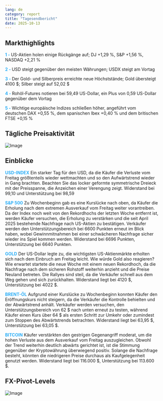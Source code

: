 ```yaml
---
lang: de
category: report
title: "Tagesendbericht"
date: 2025-10-13
---
```



<h2>Markthighlights</h2>
<strong style="color: #2caef7;">1 - </strong> US-Aktien holen einige Rückgänge auf; DJ +1,29 %, S&P +1,56 %, NASDAQ +2,21 %

<strong style="color: #2caef7;">2 - </strong> USD steigt gegenüber den meisten Währungen; USDX steigt am Vortag

<strong style="color: #2caef7;">3 - </strong> Der Gold- und Silberpreis erreichte neue Höchststände; Gold übersteigt 4100 $; Silber steigt auf 52,02 $

<strong style="color: #2caef7;">4 - </strong> Rohöl-Futures notieren bei 59,49 US-Dollar, ein Plus von 0,59 US-Dollar gegenüber dem Vortag

<strong style="color: #2caef7;">5 - </strong> Wichtige europäische Indizes schließen höher, angeführt vom deutschen DAX +0,55 %, dem spanischen Ibex +0,40 % und dem britischen FTSE +0,15 %



<h2>Tägliche Preisaktivität</h2>
<img src="https://markleighedu.github.io/img/Oct-2025/13-Oct-2025/price.jpg" alt="Image"/>

<h2>Einblicke</h2>
<strong style="color: #2caef7;">USD-INDEX</strong> Ein starker Tag für den USD, da die Käufer die Verluste vom Freitag größtenteils wieder wettmachten und so den Aufwärtstrend wieder in Gang brachten. Beachten Sie das locker geformte symmetrische Dreieck mit der Preisspanne, die Anzeichen einer Verengung zeigt. Widerstand bei 99,10 und Unterstützung bei 98,59

<strong style="color: #2caef7;">S&P 500</strong> Zu Wochenbeginn gab es eine Kurslücke nach oben, da Käufer die Erholung nach dem extremen Ausverkauf vom Freitag weiter vorantreiben. Da der Index noch weit von den Rekordhochs der letzten Woche entfernt ist, werden Käufer versuchen, die Erholung zu verstärken und die seit April 2025 bestehende Nachfrage nach US-Aktien zu bestätigen. Verkäufer werden den Unterstützungsbereich bei 6600 Punkten erneut im Blick haben, wobei Gewinnmitnahmen bei einer schwächeren Nachfrage sicher wieder ins Spiel kommen werden. Widerstand bei 6696 Punkten, Unterstützung bei 6640 Punkten.

<strong style="color: #2caef7;">GOLD</strong> Der US-Dollar legte zu, die wichtigsten US-Aktienmärkte erholten sich nach dem Einbruch am Freitag leicht. Wie würde Gold also reagieren? Wie erwartet startete die neue Woche mit einem neuen Rekordhoch, da die Nachfrage nach dem sicheren Rohstoff weiterhin anzieht und die Preise Neuland betreten. Die Rallyes sind steil, da die Verkäufer schnell aus dem Weg gehen und sich zurückhalten. Widerstand liegt bei 4120 $, Unterstützung bei 4022 $.

<strong style="color: #2caef7;">BRENT-ÖL</strong> Aufgrund einer Kurslücke zu Wochenbeginn konnten Käufer den Eröffnungskurs nicht steigern, da die Verkäufer die Kontrolle behielten und der Abwärtstrend anhält. Verkäufer werden versuchen, den Unterstützungsbereich von 62 $ nach unten erneut zu testen, während Käufer einen Kurs über 64 $ als ersten Schritt zur Umkehr oder zumindest zum Stoppen des Abwärtstrends betrachten. Widerstand liegt bei 63,95 $, Unterstützung bei 63,05 $.

<strong style="color: #2caef7;">BITCOIN</strong> Käufer verstärkten den gestrigen Gegenangriff moderat, um die hohen Verluste aus dem Ausverkauf vom Freitag auszugleichen. Obwohl der Trend weiterhin deutlich abwärts gerichtet ist, ist die Stimmung gegenüber der Kryptowährung überwiegend positiv. Solange die Nachfrage besteht, könnten die niedrigeren Preise durchaus als Kaufgelegenheit genutzt werden. Widerstand liegt bei 116.000 $, Unterstützung bei 113.600 $.



<h2>FX-Pivot-Levels</h2>
<img src="https://markleighedu.github.io/img/Oct-2025/13-Oct-2025/pivot.jpg" alt="Image"/>